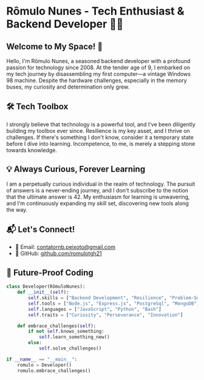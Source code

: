 # Rômulo Nunes - Tech Enthusiast & Backend Developer 👨‍💻

## Welcome to My Space! 🚀

Hello, I'm Rômulo Nunes, a seasoned backend developer with a profound passion for technology since 2008. At the tender age of 9, I embarked on my tech journey by disassembling my first computer—a vintage Windows 98 machine. Despite the hardware challenges, especially in the memory buses, my curiosity and determination only grew.

## 🛠️ Tech Toolbox

I strongly believe that technology is a powerful tool, and I've been diligently building my toolbox ever since. Resilience is my key asset, and I thrive on challenges. If there's something I don't know, consider it a temporary state before I dive into learning. Incompetence, to me, is merely a stepping stone towards knowledge.

## 💡 Always Curious, Forever Learning

I am a perpetually curious individual in the realm of technology. The pursuit of answers is a never-ending journey, and I don't subscribe to the notion that the ultimate answer is 42. My enthusiasm for learning is unwavering, and I'm continuously expanding my skill set, discovering new tools along the way.

## 📬 Let's Connect!

- 📧 Email: contatornb.peixoto@gmail.com
- 💼 GitHub: [github.com/romulotgh21](https://github.com/romulotgh21)

## 🚀 Future-Proof Coding

```python
class Developer(RômuloNunes):
    def __init__(self):
        self.skills = ["Backend Development", "Resilience", "Problem-Solving"]
        self.tools = ["Node.js", "Express.js", "PostgreSql", "MongoDB", "Docker", "Linux"]
        self.languages = ["JavaScript", "Python", "Bash"]
        self.traits = ["Curiosity", "Perseverance", "Innovation"]

    def embrace_challenges(self):
        if not self.knows_something:
            self.learn_something_new()
        else:
            self.solve_challenges()

if __name__ == "__main__":
    romulo = Developer()
    romulo.embrace_challenges()

```

